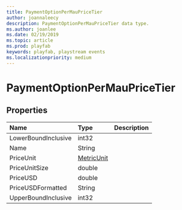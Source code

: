 ```yaml
---
title: PaymentOptionPerMauPriceTier
author: joannaleecy
description: PaymentOptionPerMauPriceTier data type.
ms.author: joanlee
ms.date: 02/19/2019
ms.topic: article
ms.prod: playfab
keywords: playfab, playstream events
ms.localizationpriority: medium
---
```


# PaymentOptionPerMauPriceTier

## Properties

|Name|Type|Description|
| :--------------------|:-------------------|:----------------------|
|LowerBoundInclusive|int32||
|Name|String||
|PriceUnit|[MetricUnit](metricunit.md)||
|PriceUnitSize|double||
|PriceUSD|double||
|PriceUSDFormatted|String||
|UpperBoundInclusive|int32||
